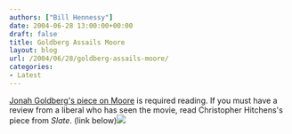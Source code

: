 ```yaml
---
authors: ["Bill Hennessy"]
date: 2004-06-28 13:00:00+00:00
draft: false
title: Goldberg Assails Moore
layout: blog
url: /2004/06/28/goldberg-assails-moore/
categories:
- Latest
---
```


[Jonah Goldberg's piece on Moore](https://www.nationalreview.com/goldberg/goldberg200406280944.asp) is required reading.  If you must have a review from a liberal who has seen the movie, read Christopher Hitchens's piece from _Slate_.  (link below)![](https://blog.billhennessy.com/aggbug.aspx?PostID=733)

